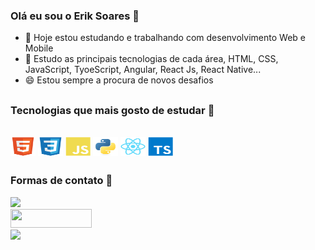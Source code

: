 ### Olá eu sou o Erik Soares 👋

- 🔭 Hoje estou estudando e trabalhando com desenvolvimento Web e Mobile
- 📖 Estudo as principais tecnologias de cada área, HTML, CSS, JavaScript, TyoeScript, Angular, React Js, React Native...
- 😄 Estou sempre a procura de novos desafios
 
 ##
 
 ### Tecnologias que mais gosto de estudar 🌱
 
 
  <div style="display: inline_block"><br>
  <img align="center" alt="Erik-HTML" height="30" width="40" src="https://raw.githubusercontent.com/devicons/devicon/master/icons/html5/html5-original.svg">
  <img align="center" alt="Erik-CSS" height="30" width="40" src="https://raw.githubusercontent.com/devicons/devicon/master/icons/css3/css3-original.svg">
  <img align="center" alt="Erik-Js" height="30" width="40" src="https://raw.githubusercontent.com/devicons/devicon/master/icons/javascript/javascript-plain.svg">
  <img align="center" alt="Erik-Python" height="30" width="40" src="https://raw.githubusercontent.com/devicons/devicon/master/icons/python/python-original.svg">
  <img align="center" alt="Erik-React" height="30" width="40" src="https://raw.githubusercontent.com/devicons/devicon/master/icons/react/react-original.svg">
  <img align="center" alt="Erik-Ts" height="30" width="40" src="https://raw.githubusercontent.com/devicons/devicon/master/icons/typescript/typescript-plain.svg">
</div>


##

### Formas de contato 👋

<div> 
  <a href="https://instagram.com/eerik_soares" target="_blank">
  <img src="https://img.shields.io/badge/-Instagram-%23E4405F?style=for-the-badge&logo=instagram&logoColor=white" target="_blank" width = "130px"></a> 
  <br>
  <a href = "mailto:eriksoares1678@gmail.com">
  <img src="https://img.shields.io/badge/-Gmail-%23333?style=for-the-badge&logo=gmail&logoColor=white" target="_blank" width = "130px" height = "30px"></a>
  <br>
  <a href="https://www.linkedin.com/in/erik-soares16" target="_blank">
  <img src="https://img.shields.io/badge/-LinkedIn-%230077B5?style=for-the-badge&logo=linkedin&logoColor=white" target="_blank" width = "130px"></a> 
 
 
</div>
